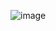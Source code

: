 ![image](https://user-images.githubusercontent.com/58336325/183287585-7e38acff-4229-4763-8651-e3b26648e349.png)
